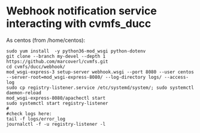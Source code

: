 # Webhook notification service interacting with cvmfs_ducc
As centos (from /home/centos):
```
sudo yum install  -y python36-mod_wsgi python-dotenv
git clone --branch my-devel --depth 1 https://github.com/marcoverl/cvmfs.git
cd cvmfs/ducc/webhook/
mod_wsgi-express-3 setup-server webhook.wsgi --port 8080 --user centos --server-root=mod_wsgi-express-8080/ --log-directory logs/ --access-log
sudo cp registry-listener.service /etc/systemd/system/; sudo systemctl daemon-reload
mod_wsgi-express-8080/apachectl start
sudo systemctl start registry-listener
#
#check logs here:
tail -f logs/error_log
journalctl -f -u registry-listener -l
```
